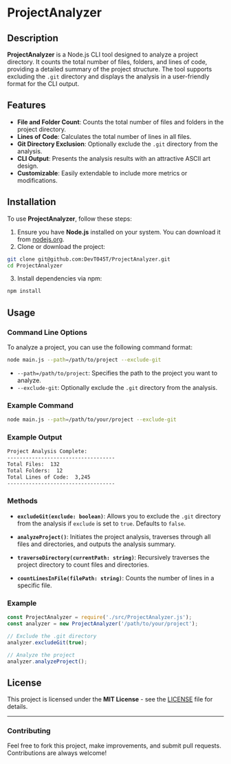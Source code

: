 # ProjectAnalyzer

## Description

**ProjectAnalyzer** is a Node.js CLI tool designed to analyze a project directory. It counts the total number of files, folders, and lines of code, providing a detailed summary of the project structure. The tool supports excluding the `.git` directory and displays the analysis in a user-friendly format for the CLI output.

## Features

- **File and Folder Count**: Counts the total number of files and folders in the project directory.
- **Lines of Code**: Calculates the total number of lines in all files.
- **Git Directory Exclusion**: Optionally exclude the `.git` directory from the analysis.
- **CLI Output**: Presents the analysis results with an attractive ASCII art design.
- **Customizable**: Easily extendable to include more metrics or modifications.

## Installation

To use **ProjectAnalyzer**, follow these steps:

1. Ensure you have **Node.js** installed on your system. You can download it from [nodejs.org](https://nodejs.org/).
2. Clone or download the project:
   
```bash
git clone git@github.com:DevT045T/ProjectAnalyzer.git
cd ProjectAnalyzer
```

3. Install dependencies via npm:

```bash
npm install
```

## Usage

### Command Line Options

To analyze a project, you can use the following command format:

```bash
node main.js --path=/path/to/project --exclude-git
```

- `--path=/path/to/project`: Specifies the path to the project you want to analyze.
- `--exclude-git`: Optionally exclude the `.git` directory from the analysis.

### Example Command

```bash
node main.js --path=/path/to/your/project --exclude-git
```

### Example Output

```bash
Project Analysis Complete:
-----------------------------------
Total Files:  132
Total Folders:  12
Total Lines of Code:  3,245
-----------------------------------
```

### Methods

- **`excludeGit(exclude: boolean)`**: Allows you to exclude the `.git` directory from the analysis if `exclude` is set to `true`. Defaults to `false`.

- **`analyzeProject()`**: Initiates the project analysis, traverses through all files and directories, and outputs the analysis summary.

- **`traverseDirectory(currentPath: string)`**: Recursively traverses the project directory to count files and directories.

- **`countLinesInFile(filePath: string)`**: Counts the number of lines in a specific file.

### Example

```js
const ProjectAnalyzer = require('./src/ProjectAnalyzer.js');
const analyzer = new ProjectAnalyzer('/path/to/your/project');

// Exclude the .git directory
analyzer.excludeGit(true);

// Analyze the project
analyzer.analyzeProject();
```

## License

This project is licensed under the **MIT License** - see the [LICENSE](LICENSE) file for details.

---

### Contributing

Feel free to fork this project, make improvements, and submit pull requests. Contributions are always welcome!